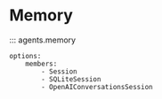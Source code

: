 # Memory

::: agents.memory

    options:
        members:
            - Session
            - SQLiteSession
            - OpenAIConversationsSession
